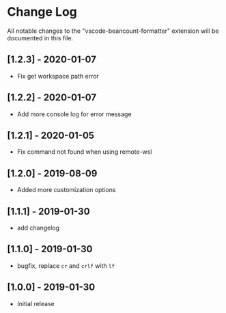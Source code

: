 # Change Log

All notable changes to the "vscode-beancount-formatter" extension will be documented in this file.

## [1.2.3] - 2020-01-07

- Fix get workspace path error

## [1.2.2] - 2020-01-07

- Add more console log for error message

## [1.2.1] - 2020-01-05

- Fix command not found when using remote-wsl

## [1.2.0] - 2019-08-09

- Added more customization options

## [1.1.1] - 2019-01-30

- add changelog

## [1.1.0] - 2019-01-30

- bugfix, replace `cr` and `crlf` with `lf`

## [1.0.0] - 2019-01-30

- Initial release
